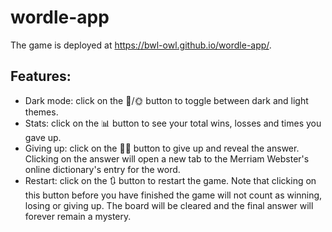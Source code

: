 # wordle-app

The game is deployed at https://bwl-owl.github.io/wordle-app/.

## Features:

- Dark mode: click on the 🌚/🌞 button to toggle between dark and light themes.
- Stats: click on the 📊 button to see your total wins, losses and times you gave up.
- Giving up: click on the 🤷‍♀️ button to give up and reveal the answer. Clicking on the answer will open a new tab to the Merriam Webster's online dictionary's entry for the word.
- Restart: click on the 🔃 button to restart the game. Note that clicking on this button before you have finished the game will not count as winning, losing or giving up. The board will be cleared and the final answer will forever remain a mystery.
